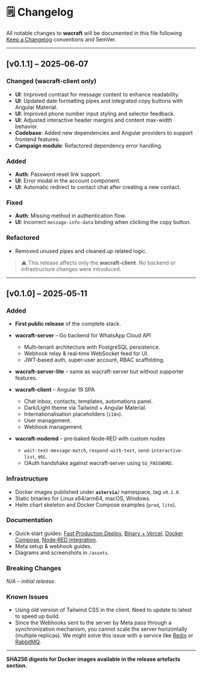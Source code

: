 # 🗒️ Changelog

All notable changes to **wacraft** will be documented in this file following
[Keep a Changelog](https://keepachangelog.com/) conventions and SemVer.

---

## \[v0.1.1] – 2025‑06‑07

### Changed (wacraft-client only)

- **UI**: Improved contrast for message content to enhance readability.
- **UI**: Updated date formatting pipes and integrated copy buttons with Angular Material.
- **UI**: Improved phone number input styling and selector feedback.
- **UI**: Adjusted interactive header margins and content max-width behavior.
- **Codebase**: Added new dependencies and Angular providers to support frontend features.
- **Campaign module**: Refactored dependency error handling.

### Added

- **Auth**: Password reset link support.
- **UI**: Error modal in the account component.
- **UI**: Automatic redirect to contact chat after creating a new contact.

### Fixed

- **Auth**: Missing method in authentication flow.
- **UI**: Incorrect `message-info-data` binding when clicking the copy button.

### Refactored

- Removed unused pipes and cleaned up related logic.

> ⚠️ This release affects only the **wacraft-client**. No backend or infrastructure changes were introduced.

---

## \[v0.1.0] – 2025‑05‑11

### Added

- **First public release** of the complete stack.
- **wacraft‑server** – Go backend for WhatsApp Cloud API
    - Multi‑tenant architecture with PostgreSQL persistence.
    - Webhook relay & real‑time WebSocket feed for UI.
    - JWT‑based auth, super‑user account, RBAC scaffolding.

- **wacraft‑server‑lite** – same as wacraft-server but without supporter features.
- **wacraft‑client** – Angular 19 SPA
    - Chat inbox, contacts, templates, automations panel.
    - Dark/Light theme via Tailwind + Angular Material.
    - Internationalisation placeholders (`i18n`).
    - User management.
    - Webhook management.

- **wacraft‑nodered** – pre‑baked Node‑RED with custom nodes
    - `wait-text-message-match`, `respond-with-text`, `send-interactive-list`, etc.
    - OAuth handshake against wacraft‑server using `SU_PASSWORD`.

### Infrastructure

- Docker images published under **`astervia/`** namespace, tag `v0.1.0`.
- Static binaries for Linux x64/arm64, macOS, Windows.
- Helm chart skeleton and Docker Compose examples (`prod`, `lite`).

### Documentation

- Quick‑start guides: [Fast Production Deploy](../quickstart/production.md), [Binary + Vercel](../deploy/binary-vercel.md), [Docker Compose](../deploy/docker-compose.md), [Node‑RED integration](../deploy/node-red.md).
- Meta setup & webhook guides.
- Diagrams and screenshots in `/assets`.

### Breaking Changes

_N/A – initial release._

### Known Issues

- Using old version of Tailwind CSS in the client. Need to update to latest to speed up build.
- Since the Webhooks sent to the server by Meta pass through a synchronization mechanism, you cannot scale the server horizontally (multiple replicas). We might solve this issue with a service like [Redis](https://redis.io/) or [RabbitMQ](https://www.rabbitmq.com/).

---

**SHA256 digests for Docker images available in the release artefacts section.**
